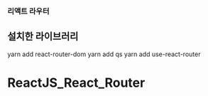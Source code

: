 ### 리액트 라우터

## 설치한 라이브러리

yarn add react-router-dom
yarn add qs
yarn add use-react-router
# ReactJS_React_Router
